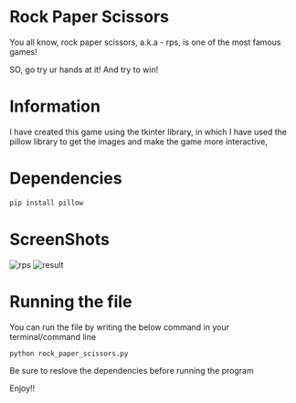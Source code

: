 # Rock Paper Scissors

You all know, rock paper scissors, a.k.a - rps, is one of the most famous games!

SO, go try ur hands at it! And try to win!


# Information
I have created this game using the tkinter library, in which I have used the pillow library to get the images and make the game more interactive,

# Dependencies
```bash
pip install pillow
```

# ScreenShots
![rps](https://camo.githubusercontent.com/d3567b6dfa2f2a8f587a10b643a4b6ca15a846a7c1ccbc0feaba3c4d5924fba6/68747470733a2f2f63646e2e646973636f72646170702e636f6d2f6174746163686d656e74732f3835373437393130333032343230313734302f3839373034313534343734383631373734382f756e6b6e6f776e2e706e67)
![result](https://camo.githubusercontent.com/521f53afca7f819d8b7be6f8f3b753cdfe44ac01307f5b7580932f2658c0d929/68747470733a2f2f63646e2e646973636f72646170702e636f6d2f6174746163686d656e74732f3838343635313436343030303134373437362f3839373437343233343233323735303039302f756e6b6e6f776e2e706e67)


# Running the file
You can run the file by writing the below command in your terminal/command line
```bash
python rock_paper_scissors.py
```
Be sure to reslove the dependencies before running the program

Enjoy!!

